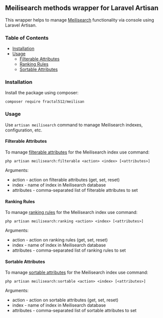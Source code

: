 ## Meilisearch methods wrapper for Laravel Artisan

This wrapper helps to manage [Meilisearch](https://www.meilisearch.com/) functionality via console using Laravel Artisan.

### Table of Contents
- [Installation](#-documentation)
- [Usage](#-usage)
  - [Filterable Attributes](#-filterable-attributes)
  - [Ranking Rules](#-ranking-rules)
  - [Sortable Attributes](#-sortable-attributes)

### Installation
Install the package using composer:
```
composer require fractal512/meilisan
```

### Usage
Use `artisan meilisearch` command to manage Meilisearch indexes, configuration, etc.

#### Filterable Attributes
To manage [filterable attributes](https://www.meilisearch.com/docs/learn/fine_tuning_results/filtering) for the Meilisearch index use command:
```
php artisan meilisearch:filterable <action> <index> [<attributes>]
```
Arguments:
- action - action on filterable attributes (get, set, reset)
- index - name of index in Meilisearch database
- attributes - comma-separated list of filterable attributes to set

#### Ranking Rules
To manage [ranking rules](https://www.meilisearch.com/docs/learn/core_concepts/relevancy) for the Meilisearch index use command:
```
php artisan meilisearch:ranking <action> <index> [<attributes>]
```
Arguments:
- action - action on ranking rules (get, set, reset)
- index - name of index in Meilisearch database
- attributes - comma-separated list of ranking rules to set

#### Sortable Attributes
To manage [sortable attributes](https://www.meilisearch.com/docs/learn/fine_tuning_results/sorting) for the Meilisearch index use command:
```
php artisan meilisearch:sortable <action> <index> [<attributes>]
```
Arguments:
- action - action on sortable attributes (get, set, reset)
- index - name of index in Meilisearch database
- attributes - comma-separated list of sortable attributes to set
